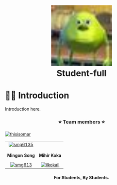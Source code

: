 
<h1 align="center">
  <br>
  <a href="https://www.notion.so/Studentfull-Hub-cc372028c41f4ddab5d3f7df228b2c51"><img src="./assets/temp_pic.jpeg"  width="200"></a>
  <br>
  Student-full
  <br>
</h1>

<h1>🐱‍🐉 Introduction</h1>
<p>Introduction here.</p>

<h3 align="center">⭐ Team members ⭐</h3>
<table align="center">
  <tr align="center">
    <td>
      <a href="https://github.com/smg6135" target="_blank"><img src="https://avatars.githubusercontent.com/u/65800143?v=4" alt="smg6135" width="140" height="140" /></a>
    </td>
      <a href="https://github.com/IlKoKaIl" target="_blank"><img src="https://avatars.githubusercontent.com/u/70954349?v=4" alt="thisisomar" width="140" height="140" /></a>
    </td>
  <tr align="center">
    <td>
      <b><p>Mingon Song</p></b>
      <a href="https://github.com/smg6135" target="_blank"><img src="https://img.shields.io/badge/-ShernanJ-%2325222E?style=flat-square&logo=github" alt="smg613" /></a>
    </td>
    <td>
      <b><p>Mihir Koka</p></b>
      <a href="https://github.com/IlKoKaIl" target="_blank"><img src="https://img.shields.io/badge/-thisisomar-%2325222E?style=flat-square&logo=github" alt="ilkokail" /></a>
    </td>
  </tr>
</table>

<h4 align="center">For Students, By Students</a>.</h4>


